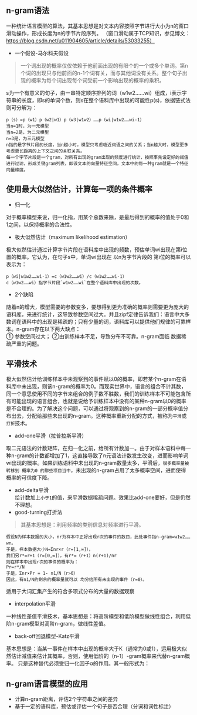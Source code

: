 ## n-gram语法
一种统计语言模型的算法，其基本思想是对文本内容按照字节进行大小为n的窗口滑动操作，形成长度为n的字节片段序列。
（窗口滑动属于TCP知识，参见博文：https://blog.csdn.net/u011904605/article/details/53033255） 
+ 一个假设-马尔科夫假设
> 一个词出现的概率仅仅依赖于他前面出现的有限个的一个或多个单词。第n个词的出现只与他前面的n-1个词有关，而与其他词没有关系。整个句子出现的概率为每个词出现每个词受前一个影响出现的概率的乘积。

s为一个有意义的句子，由一串特定顺序排列的词（w1w2……wi）组成，i表示字符串的长度，即s的单词个数，则s在整个语料库中出现的可能性p(s)，依据链式法则可分解为：

    p（s）=p（w1）p（w2|w1）p（w3|w1w2）……p（wi|w1w2……wi-1）
    当n=1时，为一元模型
    当n=2是，为二元模型
    n=3是，为三元模型
    n指的是字节片段的长度，当n越小时，模型只考虑临近词语之间的关系；当n越大时，模型更多考虑更长距离的上下文之间的关联关系。
    每一个字节片段是一个gram，对所有出现的gram出现的频度进行统计，按照事先设定好的阈值进行过滤，形成关键gram列表，即该文本的向量特征空间，文本中的每一种gram就是一个特征向量维度。
    
## 使用最大似然估计，计算每一项的条件概率
+ 归一化

对于概率模型来说，归一化指，用某个总数来除，是最后得到的概率的值处于0和1之间，以保持概率的合法性。
+ 极大似然估计（maximum likelihood estimation）

极大似然估计通过计算字节片段在语料库中出现的频数，预估单词wi出现在第i位置的概率。它认为，在句子s中，单词wi出现在 以n为字节片段的 第i位的概率可以表示为：

    p（wi|w1w2……wi-1）=c（w1w2……wi）/c（w1w2……wi-1）
    c（w1w2……wi）指字节片段`w1w2……wi`在整个语料库中出现的次数。

+ 2个缺陷

随着n的增大，模型需要的参数变多，要想得到更为准确的概率则需要更为庞大的语料库，来进行统计，这导致参数空间过大。并且zipf定律告诉我们：语言中大多数词在语料中的出现是稀疏的；只有少量的词，语料库可以提供他们规律的可靠样本。n-gram存在以下两大缺点：<br>
① 参数空间过大；  ②由训练样本不足，导致分布不可靠。n-gram面临 数据稀疏严重的问题。
## 平滑技术
   极大似然估计给训练样本中未观察到的事件赋以0的概率，即若某个n-gram在语料库中未出现，则该n-gram的概率为0。而现实世界中，语言的组合不计其数，同一个意思使用不同的字节来组合的例子数不胜数，我们的训练样本不可能包含所有可能出现的语言组合，也就是说给予训练样本中没有的某种n-gram以0的概率是不合理的。为了解决这个问题，可以通过将观察到的n-gram的一部分概率值分布出去，分配给那些未出现的n-gram。这种概率重新分配的方式，被称为`平滑`或`打折`技术。
+ add-one平滑（拉普拉斯平滑）    

取二元语法的计数矩阵，在归一化之前，给所有计数加一。由于对样本语料中每一种n-gram的计数都增加了1，这直接导致了n元语法计数发生改变，进而影响单词wi出现的概率。如果训练语料中未出现的n-gram数量太多，平滑后，`很多概率量被转移到 概率为0 的那些项目当中`，未出现的n-gram占用了太多概率空间，进而使得概率的可信度下降。
+ add-delta平滑    
给计数加上`小于1`的值，来平滑数据稀疏问题。效果比add-one要好，但是仍然不理想。
+ good-turning打折法

>其基本思想是：利用频率的类别信息对频率进行平滑。

    假设N为样本数据的大小，nr为样本中正好出现r次的事件的数目，此处事件指n-gram=w1w2……wn。
    于是，样本数据大小N=Σnr×r（r=[1,∞]），
    我们另r*=r+1（r=[0,∞]），有r*=（r+1）n(r+1)/nr
    则在样本中出现r次的事件的概率为：
    Pr=r*/N
    于是，Σnr×Pr = 1- n1/N（r>0）
    因此，有n1/N的剩余的概率量就可以 均分给所有未出现的事件（r=0）。
    
适用于大词汇集产生的符合多项式分布的大量的数据观察        
+ interpolation平滑

一种线性差值平滑技术，基本思想是：将高阶模型和低阶模型做线性组合，利用低阶n-gram模型对高阶n-gram，做线性差值。
+ back-off回退模型-Katz平滑

基本思想是：当某一事件在样本中出现的概率大于K（通常为0或1），运用极大似然估计减值来估计其概率，否则，使用低阶的（n-1）-gram概率来代替n-gram概率。
只是这种替代必须受归一化因子α的作用。其一般形式为：


## n-gram语言模型的应用
+ 计算n-gram距离，评估2个字符串之间的差异
+ 基于一定的语料库，预估或评估一个句子是否合理（分词和词性标注）

    
